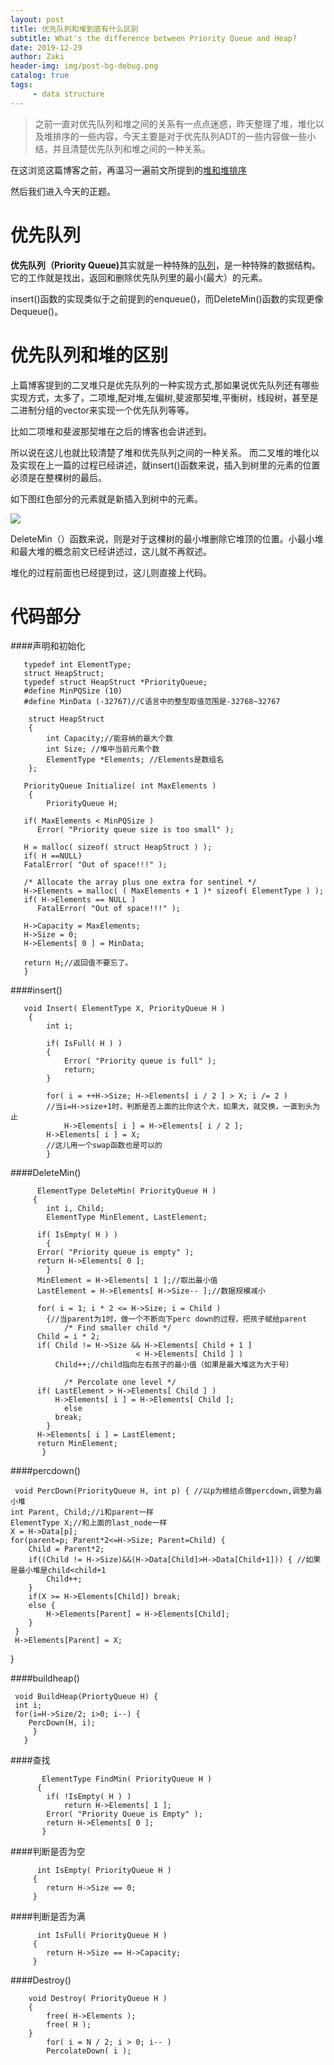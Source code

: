 ```yaml
---
layout: post
title: 优先队列和堆到底有什么区别
subtitle: What's the difference between Priority Queue and Heap?
date: 2019-12-29
author: Zaki
header-img: img/post-bg-debug.png
catalog: true
tags:
     - data structure
---
```


> 之前一直对优先队列和堆之间的关系有一点点迷惑，昨天整理了堆，堆化以及堆排序的一些内容，今天主要是对于优先队列ADT的一些内容做一些小结，并且清楚优先队列和堆之间的一种关系。

 在这浏览这篇博客之前，再温习一遍前文所提到的<a href="http://www.maozunjie.com/2019/12/28/堆/">堆和堆排序</a>

 然后我们进入今天的正题。

# 优先队列

<strong>优先队列（Priority Queue)</strong>其实就是一种特殊的<a href="http://www.maozunjie.com/2019/12/27/队列的总结归纳/">队列</a>，是一种特殊的数据结构。它的工作就是找出，返回和删除优先队列里的最小(最大）的元素。

insert()函数的实现类似于之前提到的enqueue()，而DeleteMin()函数的实现更像Dequeue()。

# 优先队列和堆的区别

  上篇博客提到的二叉堆只是优先队列的一种实现方式,那如果说优先队列还有哪些实现方式，太多了，二项堆,配对堆,左偏树,斐波那契堆,平衡树，线段树，甚至是二进制分组的vector来实现一个优先队列等等。

  比如二项堆和斐波那契堆在之后的博客也会讲述到。
  
  所以说在这儿也就比较清楚了堆和优先队列之间的一种关系。 而二叉堆的堆化以及实现在上一篇的过程已经讲述，就insert()函数来说，插入到树里的元素的位置必须是在整棵树的最后。
  
  如下图红色部分的元素就是新插入到树中的元素。
  
  ![](https://tva1.sinaimg.cn/large/006tNbRwly1gadhhwxk7ej30h60a5wf6.jpg)
  
  DeleteMin（）函数来说，则是对于这棵树的最小堆删除它堆顶的位置。小最小堆和最大堆的概念前文已经讲述过，这儿就不再叙述。
 
  堆化的过程前面也已经提到过，这儿则直接上代码。

# 代码部分

####声明和初始化


       typedef int ElementType;
       struct HeapStruct;
       typedef struct HeapStruct *PriorityQueue;
       #define MinPQSize (10)
       #define MinData (-32767)//C语言中的整型取值范围是-32768~32767

        struct HeapStruct
        {
            int Capacity;//能容纳的最大个数
            int Size; //堆中当前元素个数
            ElementType *Elements; //Elements是数组名
        };
        
       PriorityQueue Initialize( int MaxElements )
        {
            PriorityQueue H;

       if( MaxElements < MinPQSize )
          Error( "Priority queue size is too small" );
       
       H = malloc( sizeof( struct HeapStruct ) );
       if( H ==NULL)
       FatalError( "Out of space!!!" );

       /* Allocate the array plus one extra for sentinel */
       H->Elements = malloc( ( MaxElements + 1 )* sizeof( ElementType ) );
       if( H->Elements == NULL )
          FatalError( "Out of space!!!" );

       H->Capacity = MaxElements;
       H->Size = 0;
       H->Elements[ 0 ] = MinData;

       return H;//返回值不要忘了。
       }
       
####insert()
 
       void Insert( ElementType X, PriorityQueue H )
        {
            int i;

            if( IsFull( H ) )
            {
                Error( "Priority queue is full" );
                return;
            }

            for( i = ++H->Size; H->Elements[ i / 2 ] > X; i /= 2 ) 
            //当i=H->size+1时，判断是否上面的比你这个大，如果大，就交换，一直到头为止
                H->Elements[ i ] = H->Elements[ i / 2 ];
            H->Elements[ i ] = X;
            //这儿用一个swap函数也是可以的
            }
           
        
####DeleteMin()
    
          ElementType DeleteMin( PriorityQueue H )
         {
            int i, Child;
            ElementType MinElement, LastElement;

          if( IsEmpty( H ) )
            {
          Error( "Priority queue is empty" );
          return H->Elements[ 0 ];
            }
          MinElement = H->Elements[ 1 ];//取出最小值
          LastElement = H->Elements[ H->Size-- ];//数据规模减小

          for( i = 1; i * 2 <= H->Size; i = Child )
            {//当parent为1时，做一个不断向下perc down的过程，把孩子赋给parent
                /* Find smaller child */
          Child = i * 2;
          if( Child != H->Size && H->Elements[ Child + 1 ]
                                < H->Elements[ Child ] )
              Child++;//child指向左右孩子的最小值（如果是最大堆这为大于号）

                /* Percolate one level */
          if( LastElement > H->Elements[ Child ] )
              H->Elements[ i ] = H->Elements[ Child ];
                else
              break;
            }
          H->Elements[ i ] = LastElement;
          return MinElement;
           }
           
           
####percdown()

     void PercDown(PriorityQueue H, int p) { //以p为根结点做percdown,调整为最小堆
    int Parent, Child;//i和parent一样
    ElementType X;//和上面的last_node一样
    X = H->Data[p];
    for(parent=p; Parent*2<=H->Size; Parent=Child) {
        Child = Parent*2;
        if((Child != H->Size)&&(H->Data[Child]>H->Data[Child+1])) { //如果是最小堆是child<child+1
            Child++;    
        }
        if(X >= H->Elements[Child]) break;
        else {
            H->Elements[Parent] = H->Elements[Child];
        }
     }
     H->Elements[Parent] = X;
   }

####buildheap()

     void BuildHeap(PriortyQueue H) {
     int i;
     for(i=H->Size/2; i>0; i--) {
        PercDown(H, i);
         }
       }

####查找

           ElementType FindMin( PriorityQueue H )
          {
            if( !IsEmpty( H ) )
                return H->Elements[ 1 ];
            Error( "Priority Queue is Empty" );
            return H->Elements[ 0 ];
           }
           

####判断是否为空

          int IsEmpty( PriorityQueue H )
         {
            return H->Size == 0;
         }
####判断是否为满

          int IsFull( PriorityQueue H )
         {
            return H->Size == H->Capacity;
         }
         
####Destroy()

        void Destroy( PriorityQueue H )
        {
            free( H->Elements );
            free( H );
        }
            for( i = N / 2; i > 0; i-- )
            PercolateDown( i );

           
